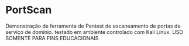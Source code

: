 # PortScan
 Demonstração de ferramenta de Pentest de escaneamento de portas de serviço de domínio. testado em ambiente controlado com Kali Linux. USO SOMENTE PARA FINS EDUCACIONAIS

